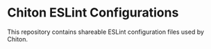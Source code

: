 # Chiton ESLint Configurations

This repository contains shareable ESLint configuration files used by Chiton.

